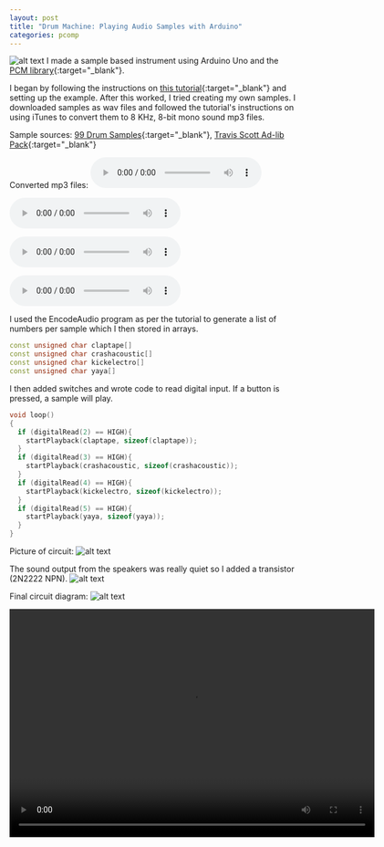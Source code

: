 ```yaml
---
layout: post
title: "Drum Machine: Playing Audio Samples with Arduino"
categories: pcomp
---
```


![alt text](https://raw.githubusercontent.com/jirrian/jirrian.github.io/master/images/pcomp/drumMachine.jpg)
I made a sample based instrument using Arduino Uno and the [PCM library](http://highlowtech.org/?p=1963){:target="_blank"}.

I began by following the instructions on [this tutorial](http://highlowtech.org/?p=1963){:target="_blank"} and setting up the example. After this worked, I tried creating my own samples. I downloaded samples as wav files and followed the tutorial's instructions on using iTunes to convert them to 8 KHz, 8-bit mono sound mp3 files.

Sample sources: [99 Drum Samples](http://99sounds.org/drum-samples/){:target="_blank"}, [Travis Scott Ad-lib Pack](https://www.youtube.com/watch?v=o4raFeWQia4){:target="_blank"}

Converted mp3 files:
<audio src="https://raw.githubusercontent.com/jirrian/jirrian.github.io/master/images/pcomp/mp3/kick-electro01.mp3" controls preload></audio>

<audio src="https://raw.githubusercontent.com/jirrian/jirrian.github.io/master/images/pcomp/mp3/crash-acoustic.mp3" controls preload></audio>

<audio src="https://raw.githubusercontent.com/jirrian/jirrian.github.io/master/images/pcomp/mp3/clap-tape.mp3" controls preload></audio>

<audio src="https://raw.githubusercontent.com/jirrian/jirrian.github.io/master/images/pcomp/mp3/Ya%20Ya.mp3" controls preload></audio>

I used the EncodeAudio program as per the tutorial to generate a list of numbers per sample which I then stored in arrays.
```c++
const unsigned char claptape[]
const unsigned char crashacoustic[]
const unsigned char kickelectro[]
const unsigned char yaya[]
``` 

I then added switches and wrote code to read digital input. If a button is pressed, a sample will play. 
```c++
void loop()
{
  if (digitalRead(2) == HIGH){
    startPlayback(claptape, sizeof(claptape));
  }
  if (digitalRead(3) == HIGH){
    startPlayback(crashacoustic, sizeof(crashacoustic));
  }
  if (digitalRead(4) == HIGH){
    startPlayback(kickelectro, sizeof(kickelectro));
  }
  if (digitalRead(5) == HIGH){
    startPlayback(yaya, sizeof(yaya));
  }
}
```

Picture of circuit:
![alt text](https://raw.githubusercontent.com/jirrian/jirrian.github.io/master/images/pcomp/drumMachineCircuit.jpg)

The sound output from the speakers was really quiet so I added a transistor (2N2222 NPN).
![alt text](https://raw.githubusercontent.com/jirrian/jirrian.github.io/master/images/pcomp/drumMachineCircuit2.jpg)

Final circuit diagram:
![alt text](https://raw.githubusercontent.com/jirrian/jirrian.github.io/master/images/pcomp/drumMachinecircuitdiagram.jpg)

<video src="https://github.com/jirrian/jirrian.github.io/blob/master/images/pcomp/drumMachineDemo.mp4?raw=true" width="640" height="400" controls preload></video>
